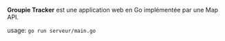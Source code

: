 **Groupie Tracker** est une application web en Go implémentée par une Map API.

usage: ``go run serveur/main.go ``
